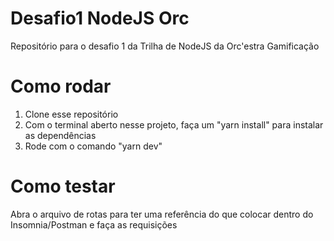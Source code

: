 # Desafio1 NodeJS Orc

Repositório para o desafio 1 da Trilha de NodeJS da Orc'estra Gamificação

# Como rodar

1. Clone esse repositório
2. Com o terminal aberto nesse projeto, faça um "yarn install" para instalar as dependências
3. Rode com o comando "yarn dev"

# Como testar

Abra o arquivo de rotas para ter uma referência do que colocar dentro do Insomnia/Postman e faça as requisições
